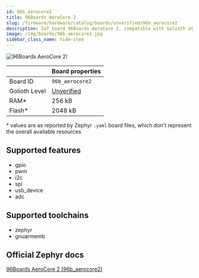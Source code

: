 ```yaml
---
id: 96b_aerocore2
title: 96Boards AeroCore 2
slug: /firmware/hardware/catalog/boards/unverified/96b_aerocore2
description: IoT board 96Boards AeroCore 2, compatible with Golioth at unverified level.
image: /img/boards/96b_aerocore2.jpg
sidebar_class_name: hide-item
---
```


[//]: # (This is an auto-generated file, do not edit! Changes to it will be lost upon re-generation)

![96Boards AeroCore 2!](/img/boards/96b_aerocore2.jpg "96Boards AeroCore 2")

|                | Board properties     |
| -------------  | -------------------- |
| Board ID       | `96b_aerocore2` |
| Golioth Level  | [Unverified](/firmware/hardware#unverified-boards) |
| RAM*           | 256 kB |
| Flash*         | 2048 kB |

\* values are as reported by Zephyr `.yaml` board files, which don't represent the overall available resources



## Supported features

* gpio
* pwm
* i2c
* spi
* usb_device
* adc

## Supported toolchains

* zephyr
* gnuarmemb

## Official Zephyr docs

[96Boards AeroCore 2 (96b_aerocore2)](https://docs.zephyrproject.org/latest/boards/96boards/aerocore2/doc/index.html)
